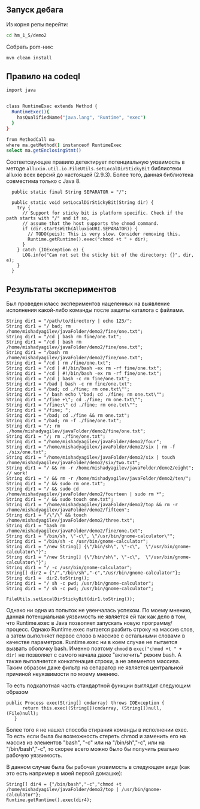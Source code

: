 ## Запуск дебага
Из корня репы перейти:
```bash
cd hm_1_5/demo2
```
Собрать pom-ник:
```bash
mvn clean install
```

## Правило на codeql
```bash
import java


class RuntimeExec extends Method {
  RuntimeExec(){
    hasQualifiedName("java.lang", "Runtime", "exec")
  }
}

from MethodCall ma
where ma.getMethod() instanceof RuntimeExec
select ma.getEnclosingStmt()
```

Соответсвующее правило детектирует потенциальную уязвимость в методе `alluxio.util.io.FileUtils.setLocalDirStickyBit` библиотеки alluxio всех версий
до настоящей (2.9.3). Более того, данная библиотека совместима только с Java 8.
```
  public static final String SEPARATOR = "/";

  public static void setLocalDirStickyBit(String dir) {
    try {
      // Support for sticky bit is platform specific. Check if the path starts with "/" and if so,
      // assume that the host supports the chmod command.
      if (dir.startsWith(AlluxioURI.SEPARATOR)) {
        // TODO(peis): This is very slow. Consider removing this.
        Runtime.getRuntime().exec("chmod +t " + dir);
      }
    } catch (IOException e) {
      LOG.info("Can not set the sticky bit of the directory: {}", dir, e);
    }
  }
```

## Результаты экспериментов
Был проведен класс экспериментов нацеленных на выявление исполнения какой-либо команды после защиты каталога с файлами. 
```
String dir1 = "/path/to/directory | echo 123/";
String dir1 = "/ bad; rm /home/mishadyagilev/javaFolder/demo2/fine/one.txt";
String dir1 = "/cd | bash rm fine/one.txt";
String dir1 = "/cd | bash rm /home/mishadyagilev/javaFolder/demo2/fine/one.txt";
String dir1 = "/bash rm /home/mishadyagilev/javaFolder/demo2/fine/one.txt";
String dir1 = "/cd | rm /fine/one.txt";
String dir1 = "/cd | #!/bin/bash -ex rm -rf fine/one.txt";
String dir1 = "/cd | #!/bin/bash -ex rm -rf fine/one.txt";
String dir1 = "/cd | bash -c rm fine/one.txt";
String dir1 = "/bad | bash -c rm fine/one.txt";
String dir1 = "/bad; cd ./fine; rm one.txt\"";
String dir1 = "/ bash echo \"bad; cd ./fine; rm one.txt\"";
String dir1 = "/fine +\"; cd ./fine; rm one.txt\"";
String dir1 = "/fine;\" cd ./fine; rm one.txt\"";
String dir1 = "/fine; ";
String dir1 = "/bad; cd ./fine && rm one.txt";
String dir1 = "/bad; rm -f ./fine/one.txt";
String dir1 = "/; rm ./home/mishadyagilev/javaFolder/demo2/fine/one.txt";
String dir1 = "/; rm ./fine/one.txt";
String dir1 = "/home/mishadyagilev/javaFolder/demo2/four";
String dir1 = "/home/mishadyagilev/javaFolder/demo2/six | rm -f ./six/one.txt";
String dir1 = "/home/mishadyagilev/javaFolder/demo2/six | touch /home/mishadyagilev/javaFolder/demo2/six/two.txt";
String dir1 = "/ && rm -r /home/mishadyagilev/javaFolder/demo2/eight"; // work!
String dir1 = "/ && rm -r /home/mishadyagilev/javaFolder/demo2/ten/";
String dir1 = "/ && sudo rm one.txt";
String dir1 = "/ && sudo cd /home/mishadyagilev/javaFolder/demo2/fourteen | sudo rm *";
String dir1 = "/ && sudo touch one.txt";
String dir1 = "/home/mishadyagilev/javaFolder/demo2/top && rm -r /home/mishadyagilev/javaFolder/demo2/fifteen";
String dir1 = "/\"/\" && touch /home/mishadyagilev/javaFolder/demo2/three.txt";
String dir1 = "bash rm /home/mishadyagilev/javaFolder/demo2/fine/one.txt";
String dir1 = "/bin/sh, \"-c\", \"/usr/bin/gnome-calculator\"";
String dir1 = "/bin/sh -c /usr/bin/gnome-calculator";
String dir1 = "/new String[] {\"/bin/sh\", \"-c\",  \"/usr/bin/gnome-calculator\"}";
String dir1 = "/new String[] {\"/bin/sh\", \"-c\",  \"/usr/bin/gnome-calculator\"}";
String dir1 = "/ -c /usr/bin/gnome-calculator";
String[] dir2 = {"/","/bin/sh","-c","/usr/bin/gnome-calculator"};
String dir1 =  dir2.toString();
String dir1 = "/ sh -c pwd; /usr/bin/gnome-calculator";
String dir1 = "/ sh -c pwd; /usr/bin/gnome-calculator";

FileUtils.setLocalDirStickyBit(dir1.toString());
```
Однако ни одна из попыток не увенчалась успехом. По моему мнению, данная потенциальная уязвимость не является ей так как
дело в том, что Runtime.exec в Java позволяет запускать новую программу/процесс. Однако Runtime.exec пытается разбить
строку на массив слов, а затем выполняет первое слово в массиве с остальными словами в качестве параметров. Runtime.exec
ни в коем случае не пытается вызвать оболочку bash.
Именно поэтому `chmod` в `exec("chmod +t " + dir)` не позволяет с самого начала даже "включить" режим bash. А также
выполняется конкатенация строки, а не элементов массива. Таким образом даже фильтр на сепаратор не является центральной 
причиной неуязвимости по моему мнению.

То есть подкапотная часть стандартной функции выглядит следующим образом
```
public Process exec(String[] cmdarray) throws IOException {
      return this.exec((String[])cmdarray, (String[])null, (File)null);
   }
```

Более того я не нашел способа стирания команды в исполнении exec. То есть если была бы возможность стереть chmod и 
заменить его на массив из элементов "bash", "-c" или на "/bin/sh","-c", или на "/bin/bash","-c", то скорее всего можно 
было бы получить реально рабочую уязвимость.

В данном случае была бы рабочая уязвимость в следующем виде (как это есть например в моей первой домашке):
```
String[] dir4 = {"/bin/bash","-c","chmod +t /home/mishadyagilev/javaFolder/demo2/top | /usr/bin/gnome-calculator"};
Runtime.getRuntime().exec(dir4);
```

